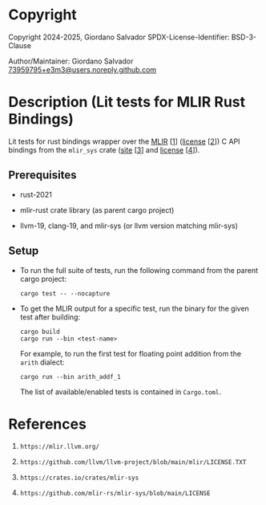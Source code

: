 #  Copyright

Copyright 2024-2025, Giordano Salvador
SPDX-License-Identifier: BSD-3-Clause

Author/Maintainer:  Giordano Salvador <73959795+e3m3@users.noreply.github.com>


#  Description (Lit tests for MLIR Rust Bindings)
Lit tests for rust bindings wrapper over the [MLIR][1] [[1]] ([license][2] [[2]]) C API bindings
from the `mlir_sys` crate ([site][3] [[3]] and [license][4] [[4]]).


##  Prerequisites

*   rust-2021

*   mlir-rust crate library (as parent cargo project)

*   llvm-19, clang-19, and mlir-sys (or llvm version matching mlir-sys)

##  Setup

*   To run the full suite of tests, run the following command from the parent cargo project:

    ```shell
    cargo test -- --nocapture
    ```

*   To get the MLIR output for a specific test, run the binary for the given test after building:

    ```shell
    cargo build
    cargo run --bin <test-name>
    ```

    For example, to run the first test for floating point addition from the `arith` dialect:

    ```shell
    cargo run --bin arith_addf_1
    ```

    The list of available/enabled tests is contained in `Cargo.toml`.


#  References

[1]:    https://mlir.llvm.org/

[2]:    https://github.com/llvm/llvm-project/blob/main/mlir/LICENSE.TXT

[3]:    https://crates.io/crates/mlir-sys

[4]:    https://github.com/mlir-rs/mlir-sys/blob/main/LICENSE

1.  `https://mlir.llvm.org/`

1.  `https://github.com/llvm/llvm-project/blob/main/mlir/LICENSE.TXT`

1.  `https://crates.io/crates/mlir-sys`

1.  `https://github.com/mlir-rs/mlir-sys/blob/main/LICENSE`
